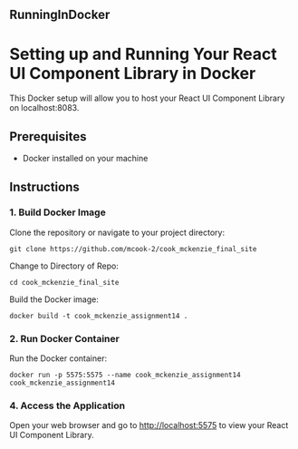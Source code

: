 ## RunningInDocker

# Setting up and Running Your React UI Component Library in Docker

This Docker setup will allow you to host your React UI Component Library on localhost:8083.

## Prerequisites

- Docker installed on your machine

## Instructions

### 1. Build Docker Image

Clone the repository or navigate to your project directory:

```
git clone https://github.com/mcook-2/cook_mckenzie_final_site
```

Change to Directory of Repo:

```
cd cook_mckenzie_final_site
```

Build the Docker image:

```
docker build -t cook_mckenzie_assignment14 .
```

### 2. Run Docker Container

Run the Docker container:

```
docker run -p 5575:5575 --name cook_mckenzie_assignment14 cook_mckenzie_assignment14
```

### 4. Access the Application

Open your web browser and go to [http://localhost:5575](http://localhost:5575) to view your React UI Component Library.